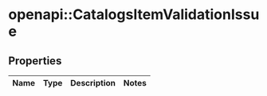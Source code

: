 # openapi::CatalogsItemValidationIssue


## Properties
Name | Type | Description | Notes
------------ | ------------- | ------------- | -------------


